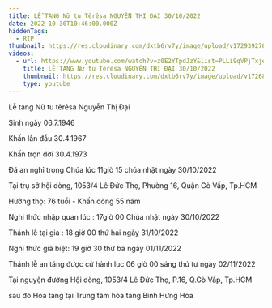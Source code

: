 ```yaml
---
title: LỄ TANG Nữ tu Têrêsa NGUYỄN THỊ ĐẠI 30/10/2022
date: 2022-10-30T10:46:00.000Z
hiddenTags:
  - RIP
thumbnail: https://res.cloudinary.com/dxtb6rv7y/image/upload/v1729392783/19_lue4gj.jpg
videos:
  - url: https://www.youtube.com/watch?v=z0E2YTpdJzY&list=PLLi9qVPjTxje2mrnVrfj-B1kU33fJ6Mm_&index=15
    title: LỄ TANG Nữ tu Têrêsa NGUYỄN THỊ ĐẠI 30/10/2022
    thumbnail: https://res.cloudinary.com/dxtb6rv7y/image/upload/v1726890487/le_tang_Di_%C4%90%E1%BA%A1i_H%C6%B0%C6%A1ng_vsskti.jpg
    type: youtube
---
```

Lễ tang Nữ tu têrêsa Nguyễn Thị Đại

Sinh ngày 06.7.1946

Khấn lần đầu 30.4.1967

Khấn trọn đời 30.4.1973

Đã an nghỉ trong Chúa lúc 11giờ 15 chúa nhật ngày 30/10/2022

Tại trụ sở hội dòng, 1053/4 Lê Đức Thọ, Phường 16, Quận Gò Vấp, Tp.HCM

Hưởng thọ: 76 tuổi - Khấn dòng 55 năm

Nghi thức nhập quan lúc : 17giờ 00 Chúa nhật ngày 30/10/2022

Thánh lễ tại gia : 18 giờ 00 thứ hai ngày 31/10/2022

Nghi thức giã biệt: 19 giờ 30 thứ ba ngày 01/11/2022

Thánh lễ an táng được cử hành luc 06 giờ 00 sáng thứ tư ngày 02/11/2022

Tại nguyện đường Hội dòng, 1053/4 Lê Đức Thọ, P.16, Q.Gò Vấp, Tp.HCM

sau đó Hỏa táng tại Trung tâm hỏa táng Bình Hưng Hòa
